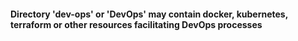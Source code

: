 #### Directory 'dev-ops' or 'DevOps' may contain docker, kubernetes, terraform or other resources facilitating DevOps processes
